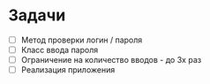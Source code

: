 ﻿# Задачи

- [ ]  Метод проверки логин / пароля
- [ ]  Класс ввода пароля
- [ ]  Ограничение на количество вводов - до 3х раз
- [ ]  Реализация приложения